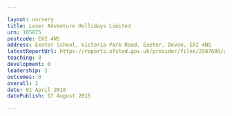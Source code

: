 ```yaml
---

layout: nursery
title: Laser Adventure Hollidays Limited
urn: 105875
postcode: EX2 4NS
address: Exeter School, Victoria Park Road, Exeter, Devon, EX2 4NS
latestReportUrl: https://reports.ofsted.gov.uk/provider/files/2507609/urn/105875.pdf
teaching: 0
development: 0
leadership: 2
outcomes: 0
overall: 2
date: 01 April 2018 
datePublish: 17 August 2015

---
```

